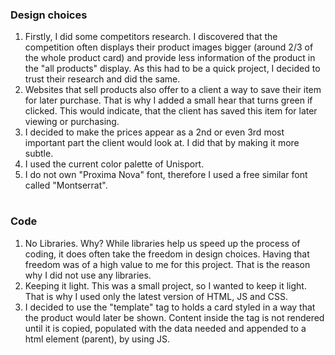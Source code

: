 
### Design choices
1. Firstly, I did some competitors research. 
I discovered that the competition often displays their product images bigger (around 2/3 of the whole product card) and provide less information of the product in the "all products" display.
As this had to be a quick project, I decided to trust their research and did the same.
2. Websites that sell products also offer to a client a way to save their item for later purchase. That is why I added a small hear that turns green if clicked. This would indicate, that the client has saved this item for later viewing or purchasing.
3. I decided to make the prices appear as a 2nd or even 3rd most important part the client would look at.
I did that by making it more subtle.
4. I used the current color palette of Unisport.
5. I do not own "Proxima Nova" font, therefore I used a free similar font called "Montserrat".
#
### Code
1. No Libraries. Why?
While libraries help us speed up the process of coding, it does often take the freedom in design choices.
Having that freedom was of a high value to me for this project. 
That is the reason why I did not use any libraries. 
2. Keeping it light. This was a small project, so I wanted to keep it light. That is why I used only the latest version of HTML, JS and CSS.
3. I decided to use the "template" tag to holds a card styled in a way that the product would later be shown.
Content inside the tag is not rendered until it is copied, populated with the data needed and appended to a html element (parent), by using JS.
#



